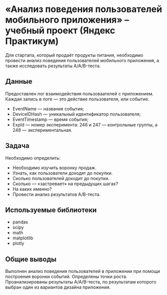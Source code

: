 # «Анализ поведения пользователей мобильного приложения» – учебный проект (Яндекс Практикум)
Для стартапа, который продаёт продукты питания, необходимо провести анализ поведения пользователей мобильного приложения, а также исследовать результаты A/A/B-теста.

## Данные 
Предоставлен лог взаимодействия пользоваателей с приложением. Каждая запись в логе — это действие пользователя, или событие. 
- EventName — название события;
- DeviceIDHash — уникальный идентификатор пользователя;
- EventTimestamp — время события;
- ExpId — номер эксперимента: 246 и 247 — контрольные группы, а 248 — экспериментальная.

## Задача
Необходимо определить:
- Необходимо изучить воронку продаж. 
- Узнать, как пользователи доходят до покупки. 
- Сколько пользователей доходит до покупки. 
- Сколько — «застревает» на предыдущих шагах? 
- На каких именно?
- Провести анализ результатов A/B-теста.

## Используемые библиотеки
- pandas
- scipy
- math
- matplotlib
- plotly

## Общие выводы
Выполнен анализ поведения пользователей в приложении при помощи построения воронки событий. Определены точки роста.
Проанализированы результаты A/A/B-теста, по результатам которого выбран один из вариантов дизайна приложения.
